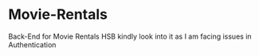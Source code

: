 # Movie-Rentals

Back-End for Movie Rentals
HSB kindly look into it as I am facing issues in Authentication
